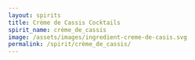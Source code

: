 ```yaml
---
layout: spirits
title: Crème de Cassis Cocktails
spirit_name: crème_de_cassis
image: /assets/images/ingredient-creme-de-casis.svg
permalink: /spirit/crème_de_cassis/
---
```

